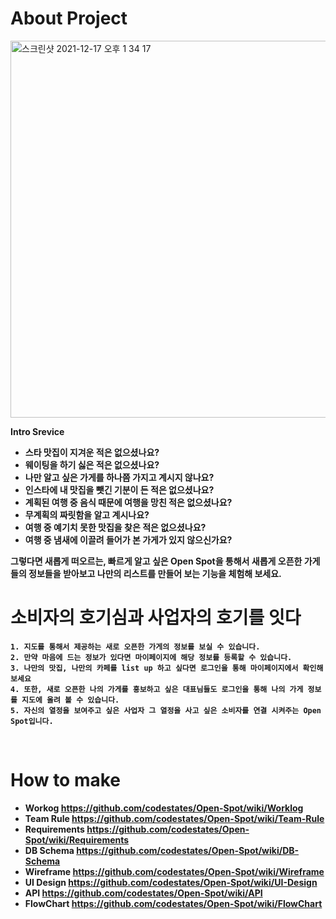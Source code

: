 About Project
=============

<img width="603" alt="스크린샷 2021-12-17 오후 1 34 17" src="https://user-images.githubusercontent.com/85025833/146489518-60eca658-c824-4038-903f-a687e048192a.png">
<br />

<strong>Intro Srevice<strong>

<ul>
  <li>
  스타 맛집이 지겨운 적은 없으셨나요?
  </li>
  <li>
  웨이팅을 하기 싫은 적은 없으셨나요?
  </li>
  <li>
  나만 알고 싶은 가게를 하나쯤 가지고 계시지 않나요?
  </li>
  <li>
  인스타에 내 맛집을 뺏긴 기분이 든 적은 없으셨나요?
  </li>
  <li>
  계획된 여행 중 음식 때문에 여행을 망친 적은 없으셨나요?
  </li>
  <li>
  무계획의 짜릿함을 알고 계시나요?
  </li>
  <li>
  여행 중 예기치 못한 맛집을 찾은 적은 없으셨나요?
  </li>
  <li>
  여행 중 냄새에 이끌려 들어가 본 가게가 있지 않으신가요?
  </li>
</ul>
그렇다면 새롭게 떠오르는, 빠르게 알고 싶은 Open Spot을 통해서 새롭게 오픈한 가게들의 정보들을 받아보고 나만의 리스트를 만들어 보는 기능을 체험해 보세요.

<br />

소비자의 호기심과 사업자의 호기를 잇다
=============
```
1. 지도를 통해서 제공하는 새로 오픈한 가게의 정보를 보실 수 있습니다.
2. 만약 마음에 드는 정보가 있다면 마이페이지에 해당 정보를 등록할 수 있습니다.
3. 나만의 맛집, 나만의 카페를 list up 하고 싶다면 로그인을 통해 마이페이지에서 확인해 보세요
4. 또한, 새로 오픈한 나의 가게를 홍보하고 싶은 대표님들도 로그인을 통해 나의 가게 정보를 지도에 올려 볼 수 있습니다.
5. 자신의 열정을 보여주고 싶은 사업자 그 열정을 사고 싶은 소비자를 연결 시켜주는 Open Spot입니다.
```
<br />


How to make
=============

* Workog
https://github.com/codestates/Open-Spot/wiki/Worklog
* Team Rule
https://github.com/codestates/Open-Spot/wiki/Team-Rule
* Requirements
https://github.com/codestates/Open-Spot/wiki/Requirements
* DB Schema
https://github.com/codestates/Open-Spot/wiki/DB-Schema
* Wireframe
https://github.com/codestates/Open-Spot/wiki/Wireframe
* UI Design
https://github.com/codestates/Open-Spot/wiki/UI-Design
* API
https://github.com/codestates/Open-Spot/wiki/API
* FlowChart
https://github.com/codestates/Open-Spot/wiki/FlowChart
